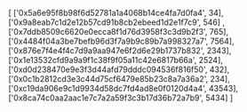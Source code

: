 [ ['0x5a6e95f8b98f6d52781a1a4068b14ce4fa7d0fa4', 34], ['0x9a8eab7c1d2e12b57cd91b8cb2ebeed1d2e1f7c9', 546] ,['0x7ddb8509c6620e0ecca8f1d76d3958f3c3d9b2f3', 765],['0x4484f04a3be7befb96d3f7a9b9c89b7a998327a7', 7564],['0x876e7f4e4f4c7d9a9aa947e6f2d6e29b1737b832', 2343], ['0x1e13532cfd9a9a9f1c38f9f05a11c42e6817b66a', 2524], ['0xd0d238470e9e3f3d44afd79dddc094536f816f50', 432], ['0x0c1b2812cd3e3c44d75cf6479e85b23c8a7a36a2', 234],['0xc19da906e9c1d9934d58dc7fd4ad8e0f0120d4a4', 43543], ['0x8ca74c0aa2aac1e7c7a2a59f3c3b17d36b72a7b9', 5434] ]
